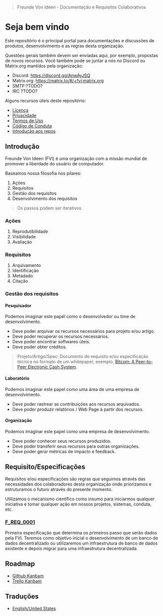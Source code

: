 > Freunde Von Ideen - Documentação e Requisitos Colaborativos

# Seja bem vindo

Este repositório é o principal portal para documentações e discussões de produtos, desenvolvimento e as regras desta organização.

Questões gerais também devem ser enviadas aqui, por exemplo, propostas de novos recursos. Você também pode se juntar a nós no Discord ou Matrix.org mantidos pela organização:

- Discord: https://discord.gg/AnwAyJSQ
- Matrix.org: https://matrix.to/#/+fvi:matrix.org
- SMTP ?TODO?
- IRC ?TODO?

Alguns recursos úteis deste repositório:

- [Licença](./LICENSE)
- [Privacidade](./SECURITY.md)
- [Termos de Uso](./TERM_OF_USE.md)
- [Código de Conduta](./CONDUCT_CODE.md)
- [Introdução aos repos](./doc/REPOS.md)

## Introdução

Freunde Von Ideen (FVI) é uma organização com a missão mundial de promover a liberdade do usuário de computador.

Baseamos nossa filosofia nos pilares:

1. Ações
2. Requisitos
3. Gestão dos requisitos
4. Desenvolvimento dos requisitos

> Os passos podem ser iterativos

### Ações

1. Reprodutibilidade
2. Visibilidade
3. Avaliação

### Requisitos

1. Arquivamento
2. Identificação
3. Metadado
4. Citação

### Gestão dos requisitos

#### Pesquisador

Podemos imaginar este papél como o desenvolvedor ou time de desenvolvimento.

- Deve poder arquivar os recursos necessários para projeto e/ou artigo.
- Deve poder recuperar os recursos necessários.
- Deve poder encontrar softwares úteis.
- Deve poder obter créditos.

> Projeto/Artigo/Spec: Documento de requisito e/ou especificação técnica no formato de um whitepaper, exemplo, [Bitcoin: A Peer-to-Peer Electronic Cash System](https://bitcoin.org/bitcoin.pdf).

#### Laboratório

Podemos imaginar este papel como uma área de uma empresa de desenvolvimento.

- Deve poder rastrear as contribuições aos recursos arquivados.
- Deve poder produzir relatórios / Web Page à partir dos recursos.

#### Organização

Podemos imaginar este papel como uma empresa de desenvolvimento.

- Deve poder conhecer seus recursos produzidos.
- Deve poder transferir seus recursos para outras organizações.
- Deve poder gerar métricas de impacto e feedback.

## Requisito/Especificações

Requisitos e/ou especificações são regras que seguimos através das necessidades dos colaboradores desta organização onde priorizamos e estruturamos o futuro através do presente momento.

Utilizamos o mecanismo científico como insumo para iniciarmos qualquer iniciativa e tomar qualquer ação em nossos projetos, sistemas, conduta, etc.

### [F_REQ_0001](./spec/F_SPEC_0001)

Primeira especificação que determina os primeiros passo que serão dados pela FVI. Teremos como objetivo inicial o desenvolvimento de um banco de dados decentralizado ou utilizaremos um infraestrutura de banco de dados existente e depois migrar para uma infraestrutura decentralizada.

## Roadmap

- [Github Kanbam](https://github.com/users/salespaulo/projects/2)
- [Trello Kanbam](https://trello.com/b/aHHTsW7X/ideias)

## Traduções

- [English/United States](./README.md)
